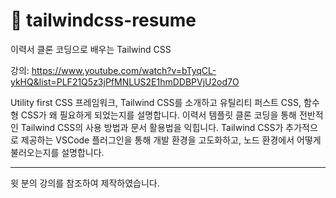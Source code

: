 # 📑 tailwindcss-resume

이력서 클론 코딩으로 배우는 Tailwind CSS

강의: https://www.youtube.com/watch?v=bTyqCL-ykHQ&list=PLF21Q5z3jPfMNLUS2E1hmDDBPVjU2od7O

Utility first CSS 프레임워크, Tailwind CSS를 소개하고 유틸리티 퍼스트 CSS, 함수형 CSS가 왜 필요하게 되었는지를 설명합니다.
이력서 템플릿 클론 코딩을 통해 전반적인 Tailwind CSS의 사용 방법과 문서 활용법을 익힙니다.
Tailwind CSS가 추가적으로 제공하는 VSCode 플러그인을 통해 개발 환경을 고도화하고, 노드 환경에서 어떻게 불러오는지를 설명합니다.

---

윗 분의 강의를 참조하여 제작하였습니다.
